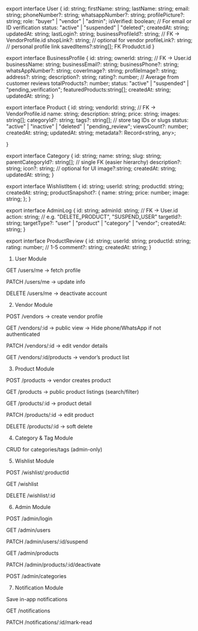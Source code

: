 export interface User {
id: string;
firstName: string;
lastName: string;
email: string;
phoneNumber?: string;
whatsappNumber?: string;
profilePicture?: string;
role: "buyer" | "vendor" | "admin";
isVerified: boolean; // For email or ID verification
status: "active" | "suspended" | "deleted";
createdAt: string;
updatedAt: string;
lastLogin?: string;
businessProfileId?: string; // FK → VendorProfile.id
shopLink?: string; // optional for vendor
profileLink?: string; // personal profile link
savedItems?:string[]; FK Produdct.id
}

export interface BusinessProfile {
id: string;
ownerId: string; // FK → User.id
businessName: string;
businessEmail?: string;
businessPhone?: string;
whatsAppNumber?: string;
coverImage?: string;
profileImage?: string;
address?: string;
description?: string;
rating?: number; // Average from customer reviews
totalProducts?: number;
status: "active" | "suspended" | "pending_verification";
featuredProducts:string[];
createdAt: string;
updatedAt: string;
}

export interface Product {
id: string;
vendorId: string; // FK → VendorProfile.id
name: string;
description: string;
price: string;
images: string[];
categoryId?: string;
tags?: string[]; // store tag IDs or slugs
status: "active" | "inactive" | "deleted" | "pending_review";
viewsCount?: number;
createdAt: string;
updatedAt: string;
metadata?: Record<string, any>;

<!-- currency: string; // "USD", "NGN", etc. -->
<!-- stock?: number; -->

<!-- sku?: string; // unique product code -->

<!-- isFeatured?: boolean; -->

}

export interface Category {
id: string;
name: string;
slug: string;
parentCategoryId?: string[]; // single FK (easier hierarchy)
description?: string;
icon?: string; // optional for UI
image?:string;
createdAt: string;
updatedAt: string;
}

export interface WishlistItem {
id: string;
userId: string;
productId: string;
createdAt: string;
productSnapshot?: {
name: string;
price: number;
image: string;
};
}

export interface AdminLog {
id: string;
adminId: string; // FK → User.id
action: string; // e.g. "DELETE_PRODUCT", "SUSPEND_USER"
targetId?: string;
targetType?: "user" | "product" | "category" | "vendor";
createdAt: string;
}

export interface ProductReview {
id: string;
userId: string;
productId: string;
rating: number; // 1-5
comment?: string;
createdAt: string;
}

1. User Module

GET /users/me → fetch profile

PATCH /users/me → update info

DELETE /users/me → deactivate account

2. Vendor Module

POST /vendors → create vendor profile

GET /vendors/:id → public view
→ Hide phone/WhatsApp if not authenticated

PATCH /vendors/:id → edit vendor details

GET /vendors/:id/products → vendor’s product list

3. Product Module

POST /products → vendor creates product

GET /products → public product listings (search/filter)

GET /products/:id → product detail

PATCH /products/:id → edit product

DELETE /products/:id → soft delete

4. Category & Tag Module

CRUD for categories/tags (admin-only)

5. Wishlist Module

POST /wishlist/:productId

GET /wishlist

DELETE /wishlist/:id

6. Admin Module

POST /admin/login

GET /admin/users

PATCH /admin/users/:id/suspend

GET /admin/products

PATCH /admin/products/:id/deactivate

POST /admin/categories

7. Notification Module

Save in-app notifications

GET /notifications

PATCH /notifications/:id/mark-read
